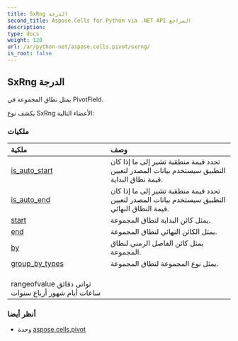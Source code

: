 ```yaml
---
title: SxRng الدرجة
second_title: Aspose.Cells for Python via .NET API المراجع
description:
type: docs
weight: 120
url: /ar/python-net/aspose.cells.pivot/sxrng/
is_root: false
---
```

##  SxRng الدرجة
يمثل نطاق المجموعة في PivotField.



يكشف نوع SxRng الأعضاء التالية:

###  ملكيات
| ملكية| وصف|
| :- | :- |
| [is_auto_start](/cells/ar/python-net/aspose.cells.pivot/sxrng/is_auto_start) | تحدد قيمة منطقية تشير إلى ما إذا كان التطبيق سيستخدم بيانات المصدر لتعيين قيمة نطاق البداية.|
| [is_auto_end](/cells/ar/python-net/aspose.cells.pivot/sxrng/is_auto_end) | تحدد قيمة منطقية تشير إلى ما إذا كان التطبيق سيستخدم بيانات المصدر لتعيين قيمة النطاق النهائي.|
| [start](/cells/ar/python-net/aspose.cells.pivot/sxrng/start) | يمثل كائن البداية لنطاق المجموعة.|
| [end](/cells/ar/python-net/aspose.cells.pivot/sxrng/end) | يمثل الكائن النهائي لنطاق المجموعة.|
| [by](/cells/ar/python-net/aspose.cells.pivot/sxrng/by) | يمثل كائن الفاصل الزمني لنطاق المجموعة.|
| [group_by_types](/cells/ar/python-net/aspose.cells.pivot/sxrng/group_by_types) | يمثل نوع المجموعة لنطاق المجموعة.<br/> rangeofvalue ثوانى دقائق ساعات أيام شهور أرباع سنوات|



###  أنظر أيضا
* وحدة [aspose.cells.pivot](..)
